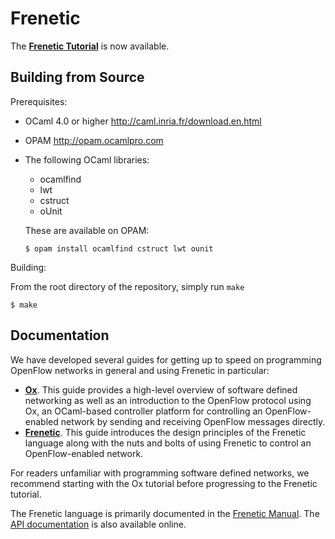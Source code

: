 Frenetic
========

The [**Frenetic Tutorial**](https://github.com/frenetic-lang/frenetic/wiki/Frenetic-Tutorial) is now available.

Building from Source
--------------------

Prerequisites:

- OCaml 4.0 or higher <http://caml.inria.fr/download.en.html>

- OPAM <http://opam.ocamlpro.com>

- The following OCaml libraries:

  - ocamlfind
  - lwt
  - cstruct 
  - oUnit

  These are available on OPAM:

  ```
  $ opam install ocamlfind cstruct lwt ounit
  ```

Building:

From the root directory of the repository, simply run `make`

  ```
  $ make
  ```

Documentation
-------------

We have developed several guides for getting up to speed on programming
OpenFlow networks in general and using Frenetic in particular:

* **[Ox](https://github.com/frenetic-lang/frenetic/blob/master/guide/Ox-tutorial.md)**.  This guide provides a high-level overview of software defined networking as well as an introduction to the OpenFlow protocol using Ox, an OCaml-based controller platform for controlling an OpenFlow-enabled network by sending and receiving OpenFlow messages directly.
* **[Frenetic](https://github.com/frenetic-lang/frenetic/blob/master/guide/06-NetCoreIntroduction.md)**.  This guide introduces the design principles of the Frenetic language along with the nuts and bolts of using Frenetic to control an OpenFlow-enabled network.

For readers unfamiliar with programming software defined networks, we recommend
starting with the Ox tutorial before progressing to the Frenetic tutorial.

The Frenetic language is primarily documented in the [Frenetic
Manual](https://github.com/frenetic-lang/frenetic/wiki/A-NCManual).
The [API
documentation](http://frenetic-lang.github.io/frenetic/docs/index.html)
is also available online.


